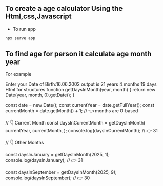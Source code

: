 

# 
To create a age calculator 
Using the Html,css,Javascript
-
- To run app
```
npx serve app
```
## To find age for person it calculate age month year 
For example

Enter your Date of Birth:16.06.2002
output is 21 years 4 months 19 days
Html for structures 
function getDaysInMonth(year, month) {
  return new Date(year, month, 0).getDate();
}

const date = new Date();
const currentYear = date.getFullYear();
const currentMonth = date.getMonth() + 1; // 👈️ months are 0-based

// 👇️ Current Month
const daysInCurrentMonth = getDaysInMonth(
  currentYear,
  currentMonth,
);
console.log(daysInCurrentMonth); // 👉️ 31

// 👇️ Other Months

const daysInJanuary = getDaysInMonth(2025, 1);
console.log(daysInJanuary); // 👉️ 31

const daysInSeptember = getDaysInMonth(2025, 9);
console.log(daysInSeptember); 
// 👉️ 30

